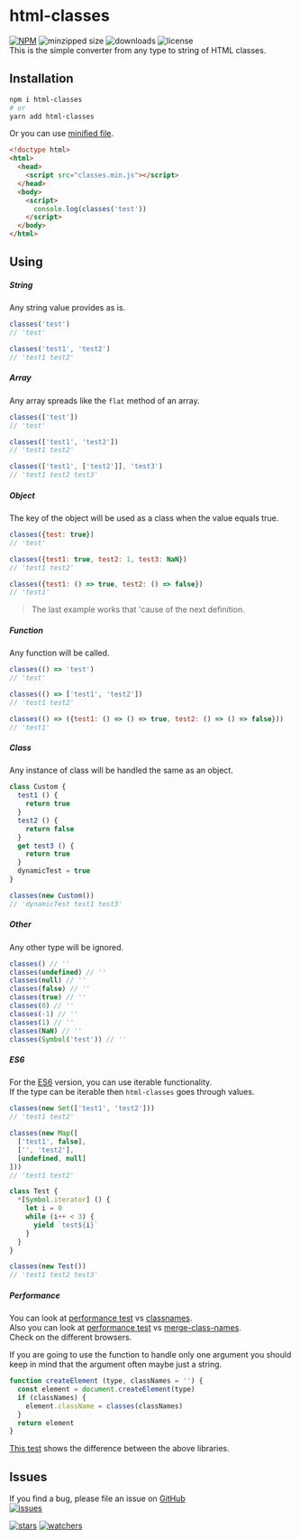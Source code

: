 # html-classes
[![NPM](https://img.shields.io/npm/v/html-classes.svg)](https://www.npmjs.com/package/html-classes)
![minzipped size](https://img.shields.io/bundlephobia/minzip/html-classes)
![downloads](https://img.shields.io/npm/dm/html-classes.svg)
![license](https://img.shields.io/npm/l/html-classes)  
This is the simple converter from any type to string of HTML classes.
## Installation
```bash
npm i html-classes
# or
yarn add html-classes
```
Or you can use [minified file](https://github.com/d8corp/html-classes/blob/master/lib/classes.min.js).
```html
<!doctype html>
<html>
  <head>
    <script src="classes.min.js"></script>
  </head>
  <body>
    <script>
      console.log(classes('test'))
    </script>
  </body>
</html>
```
## Using
##### String
Any string value provides as is.
```javascript
classes('test')
// 'test'

classes('test1', 'test2')
// 'test1 test2'
```
##### Array
Any array spreads like the `flat` method of an array.
```javascript
classes(['test'])
// 'test'

classes(['test1', 'test2'])
// 'test1 test2'

classes(['test1', ['test2']], 'test3')
// 'test1 test2 test3'
```
##### Object
The key of the object will be used as a class when the value equals true.
```javascript
classes({test: true})
// 'test'

classes({test1: true, test2: 1, test3: NaN})
// 'test1 test2'

classes({test1: () => true, test2: () => false})
// 'test1'
```
> The last example works that 'cause of the next definition.
##### Function
Any function will be called.
```javascript
classes(() => 'test')
// 'test'

classes(() => ['test1', 'test2'])
// 'test1 test2'

classes(() => ({test1: () => () => true, test2: () => () => false}))
// 'test1'
```
##### Class
Any instance of class will be handled the same as an object.
```javascript
class Custom {
  test1 () {
    return true
  }
  test2 () {
    return false
  }
  get test3 () {
    return true
  }
  dynamicTest = true
}

classes(new Custom())
// 'dynamicTest test1 test3'
```
##### Other
Any other type will be ignored.
```javascript
classes() // ''
classes(undefined) // ''
classes(null) // ''
classes(false) // ''
classes(true) // ''
classes(0) // ''
classes(-1) // ''
classes(1) // ''
classes(NaN) // ''
classes(Symbol('test')) // ''
```
##### ES6
For the [ES6](https://github.com/d8corp/html-classes/blob/master/lib/es6.js) version, you can use iterable functionality.   
If the type can be iterable then `html-classes` goes through values.
```javascript
classes(new Set(['test1', 'test2']))
// 'test1 test2'

classes(new Map([
  ['test1', false],
  ['', 'test2'],
  [undefined, null]
]))
// 'test1 test2'

class Test {
  *[Symbol.iterator] () {
    let i = 0
    while (i++ < 3) {
      yield `test${i}`
    }
  }
}

classes(new Test())
// 'test1 test2 test3'
```
##### Performance  
You can look at [performance test](https://jsperf.com/classnames-vs-htmlclasses) vs [classnames](https://www.npmjs.com/package/classnames).  
Also you can look at [performance test](https://jsperf.com/classnames-vs-html-classes-vs-merge-class-names) vs [merge-class-names](https://www.npmjs.com/package/merge-class-names).  
Check on the different browsers.  

If you are going to use the function to handle only one argument you should keep in mind that the argument often maybe just a string.
```javascript
function createElement (type, classNames = '') {
  const element = document.createElement(type)
  if (classNames) {
    element.className = classes(classNames)
  }
  return element
}
```
[This test](https://jsperf.com/classnames-vs-html-classes-vs-merge-class-names-test1) shows the difference between the above libraries.
## Issues
If you find a bug, please file an issue on [GitHub](https://github.com/d8corp/html-classes/issues)  
[![issues](https://img.shields.io/github/issues-raw/d8corp/html-classes)](https://github.com/d8corp/html-classes/issues)  
 
[![stars](https://img.shields.io/github/stars/d8corp/html-classes?style=social)](https://github.com/d8corp/html-classes)
[![watchers](https://img.shields.io/github/watchers/d8corp/html-classes?style=social)](https://github.com/d8corp/html-classes)
